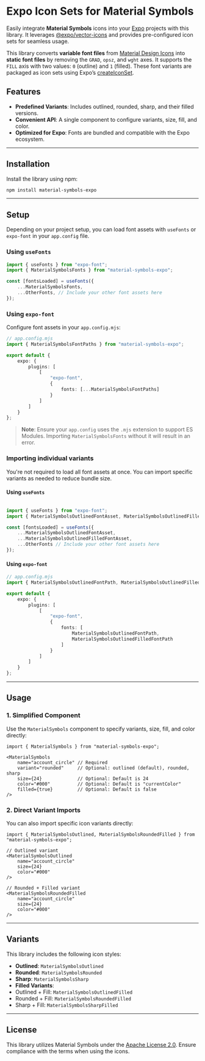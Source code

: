 # Expo Icon Sets for Material Symbols

Easily integrate **Material Symbols** icons into your [Expo](https://expo.dev) projects with this library. It
leverages [@expo/vector-icons](https://docs.expo.dev/guides/icons/#expovector-icons) and provides pre-configured icon
sets for seamless usage.

This library converts **variable font files**
from [Material Design Icons](https://github.com/google/material-design-icons) into **static font files** by removing the
`GRAD`, `opsz`, and `wght` axes. It supports the `FILL` axis with two values: `0` (outline) and `1` (filled). These font
variants are packaged as icon sets using Expo’s [createIconSet](https://docs.expo.dev/guides/icons/#createiconset).

## Features

- **Predefined Variants**: Includes outlined, rounded, sharp, and their filled versions.
- **Convenient API**: A single component to configure variants, size, fill, and color.
- **Optimized for Expo**: Fonts are bundled and compatible with the Expo ecosystem.

---

## Installation

Install the library using npm:

```bash
npm install material-symbols-expo
```

---

## Setup

Depending on your project setup, you can load font assets with `useFonts` or `expo-font` in your `app.config`
file.

### Using `useFonts`

```typescript
import { useFonts } from "expo-font";
import { MaterialSymbolsFonts } from "material-symbols-expo";

const [fontsLoaded] = useFonts({
	...MaterialSymbolsFonts,
	...OtherFonts, // Include your other font assets here
});
```

### Using `expo-font`

Configure font assets in your `app.config.mjs`:

```typescript
// app.config.mjs
import { MaterialSymbolsFontPaths } from "material-symbols-expo";

export default {
	expo: {
		plugins: [
			[
				"expo-font",
				{
					fonts: [...MaterialSymbolsFontPaths]
				}
			]
		]
	}
};
```

> **Note**: Ensure your `app.config` uses the `.mjs` extension to support ES Modules. Importing `MaterialSymbolsFonts`
> without it will result in an error.

### Importing individual variants

You're not required to load all font assets at once. You can import specific variants as needed to reduce bundle size.

#### Using `useFonts`

```typescript

import { useFonts } from "expo-font";
import { MaterialSymbolsOutlinedFontAsset, MaterialSymbolsOutlinedFilledFontAsset } from "material-symbols-expo";

const [fontsLoaded] = useFonts({
	...MaterialSymbolsOutlinedFontAsset,
	...MaterialSymbolsOutlinedFilledFontAsset,
	...OtherFonts // Include your other font assets here
});
```

#### Using `expo-font`

```typescript
// app.config.mjs
import { MaterialSymbolsOutlinedFontPath, MaterialSymbolsOutlinedFilledFontPath } from "material-symbols-expo";

export default {
	expo: {
		plugins: [
			[
				"expo-font",
				{
					fonts: [
						MaterialSymbolsOutlinedFontPath,
						MaterialSymbolsOutlinedFilledFontPath
					]
				}
			]
		]
	}
};
```

---

## Usage

### 1. Simplified Component

Use the `MaterialSymbols` component to specify variants, size, fill, and color directly:

```tsx
import { MaterialSymbols } from "material-symbols-expo";

<MaterialSymbols
	name="account_circle" // Required
	variant="rounded"     // Optional: outlined (default), rounded, sharp
	size={24}             // Optional: Default is 24
	color="#000"          // Optional: Default is "currentColor"
	filled={true}         // Optional: Default is false
/>
```

### 2. Direct Variant Imports

You can also import specific icon variants directly:

```tsx
import { MaterialSymbolsOutlined, MaterialSymbolsRoundedFilled } from "material-symbols-expo";

// Outlined variant
<MaterialSymbolsOutlined
	name="account_circle"
	size={24}
	color="#000"
/>

// Rounded + Filled variant
<MaterialSymbolsRoundedFilled
	name="account_circle"
	size={24}
	color="#000"
/>
```

---

## Variants

This library includes the following icon styles:

- **Outlined**: `MaterialSymbolsOutlined`
- **Rounded**: `MaterialSymbolsRounded`
- **Sharp**: `MaterialSymbolsSharp`
- **Filled Variants**:
- Outlined + Fill: `MaterialSymbolsOutlinedFilled`
- Rounded + Fill: `MaterialSymbolsRoundedFilled`
- Sharp + Fill: `MaterialSymbolsSharpFilled`

---

## License

This library utilizes Material Symbols under
the [Apache License 2.0](https://github.com/google/material-design-icons/blob/master/LICENSE). Ensure compliance with
the terms when using the icons.
